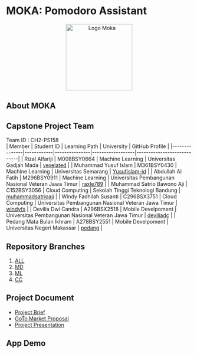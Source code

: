 # MOKA: Pomodoro Assistant
<p align="center">
  <img src="https://github.com/vexelated/moka/assets/103621728/b9d9d6b0-6cfa-4de3-8d93-5e21d61449e1" alt="Logo Moka" width="180rm">
</p>

## About MOKA

## Capstone Project Team
Team ID : CH2-PS158  
| Member        | Student ID | Learning Path | University      | GitHub Profile             |
|---------------|------------|---------------|------------------|----------------------------|
| Rizal Alfariji | M008BSY0664 | Machine Learning | Universitas Gadjah Mada | [vexelated](https://github.com/vexelated) |
| Muhammad Yusuf Islam | M361BSY0430 | Machine Learning | Universitas Semarang | [Yusufislam-id](https://github.com/Yusufislam-id) |
| Abdullah Al Fatih | M296BSY0911 | Machine Learning | Universitas Pembangunan Nasional Veteran Jawa Timur | [raxle789](https://github.com/raxle789) |
| Muhammad Satrio Bawono Aji | C152BSY3056 | Cloud Computing | Sekolah Tinggi Teknologi Bandung | [muhammadsatrioaji](https://github.com/muhammadsatrioaji) |
| Windy Fadhilah Susanti | C296BSX3751 | Cloud Computing | Universitas Pembangunan Nasional Veteran Jawa Timur | [windyfs](https://github.com/windyfs) |
| Devilia Dwi Candra | A296BSX2518 | Mobile Develpoment | Universitas Pembangunan Nasional Veteran Jawa Timur | [deviliadc](https://github.com/deviliadc) |
| Pedang Mata Bulan Ikhram | A278BSY2551 | Mobile Develpoment | Universitas Negeri Makassar | [pedang]() |

## Repository Branches
1. [ALL](https://github.com/vexelated/moka)
2. [MD](https://github.com/vexelated/moka/tree/md-moka)
3. [ML](https://github.com/vexelated/moka/tree/ml-moka)
4. [CC](https://github.com/vexelated/moka/tree/ccmoka)

## Project Document
- [Project Brief]()
- [GoTo Market Proposal]()
- [Project Presentation]()
  
## App Demo


